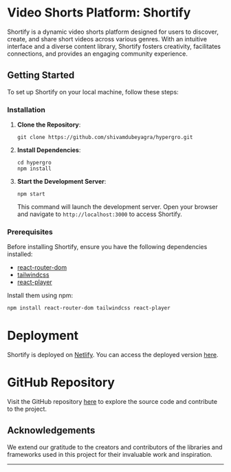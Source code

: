 
# Video Shorts Platform: Shortify

Shortify is a dynamic video shorts platform designed for users to discover, create, and share short videos across various genres. With an intuitive interface and a diverse content library, Shortify fosters creativity, facilitates connections, and provides an engaging community experience.

## Getting Started

To set up Shortify on your local machine, follow these steps:

### Installation

1. **Clone the Repository**: 
   ```
   git clone https://github.com/shivamdubeyagra/hypergro.git
   ```

2. **Install Dependencies**: 
   ```
   cd hypergro
   npm install
   ```

3. **Start the Development Server**: 
   ```
   npm start
   ```
   This command will launch the development server. Open your browser and navigate to `http://localhost:3000` to access Shortify.

### Prerequisites

Before installing Shortify, ensure you have the following dependencies installed:

- [react-router-dom](https://www.npmjs.com/package/react-router-dom)
- [tailwindcss](https://www.npmjs.com/package/tailwindcss)
- [react-player](https://www.npmjs.com/package/react-player)

Install them using npm:
```bash
npm install react-router-dom tailwindcss react-player
```

# Deployment

Shortify is deployed on [Netlify](https://golden-piroshki-0d511c.netlify.app/). You can access the deployed version [here](https://golden-piroshki-0d511c.netlify.app/).

# GitHub Repository

Visit the GitHub repository [here](https://github.com/shivamdubeyagra/hypergro) to explore the source code and contribute to the project.

## Acknowledgements

We extend our gratitude to the creators and contributors of the libraries and frameworks used in this project for their invaluable work and inspiration.

---

